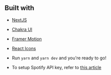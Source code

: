 

## Built with
- [NextJS](https://nextjs.org/)
- [Chakra UI](https://chakra-ui.com)
- [Framer Motion](https://www.framer.com/motion/)
- [React Icons](https://react-icons.github.io/react-icons/)

- Run `yarn` and `yarn dev` and you're ready to go!
- To setup Spotify API key, refer to [this article](https://dev.to/theodorusclarence/how-to-show-now-playing-in-spotify-with-next-js-15h5)

